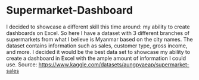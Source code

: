 # Supermarket-Dashboard
I decided to showcase a different skill this time around: my ability to create dashboards on Excel. So here I have a dataset with 3 different branches of supermarkets from what I believe is Myanmar based on the city names. The dataset contains information such as sales, customer type, gross income, and more. I decided it would be the best data set to showcase my ability to create a dashboard in Excel with the ample amount of information I could use. Source:  https://www.kaggle.com/datasets/aungpyaeap/supermarket-sales
